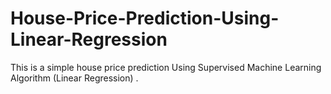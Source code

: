 # House-Price-Prediction-Using-Linear-Regression
This is a simple house price prediction Using Supervised Machine Learning Algorithm (Linear Regression) .
